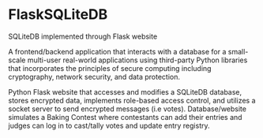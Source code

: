 # FlaskSQLiteDB
SQLiteDB implemented through Flask website

A frontend/backend application that interacts with a database for a small-scale multi-user real-world applications using third-party Python libraries that incorporates the principles of secure computing including cryptography, network security, and data protection.

Python Flask website that accesses and modifies a SQLiteDB database, stores encrypted data, implements role-based access control, and utilizes a socket server to send encrypted messages (i.e votes).
Database/website simulates a Baking Contest where contestants can add their entries and judges can log in to cast/tally votes and update entry registry. 
